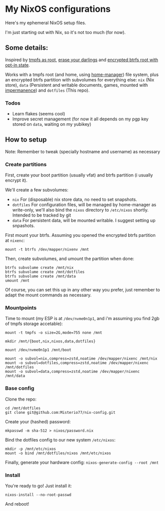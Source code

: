 # My NixOS configurations

Here's my ephemeral NixOS setup files.

I'm just starting out with Nix, so it's not too much (for now).

## Some details:

Inspired by [tmpfs as root](https://elis.nu/blog/2020/05/nixos-tmpfs-as-root/), [erase your darlings](https://grahamc.com/blog/erase-your-darlings) and [encrypted btrfs root with opt-in state](https://mt-caret.github.io/blog/posts/2020-06-29-optin-state.html).

Works with a tmpfs root (and home, using [home-manager](https://github.com/nix-community/home-manager/)) file system, plus an encrypted btrfs partition with subvolumes for everything else: `nix` (Nix store), `data` (Persistent and writable documents, games, mounted with [impermanence](https://github.com/nix-community/impermanence/)) and `dotfiles` (This repo).

### Todos
- Learn flakes (seems cool)
- Improve secret management (for now it all depends on my pgp key stored on `data`, waiting on my yubikey)

## How to setup

Note: Remember to tweak (specially hostname and username) as necessary

### Create partitions
First, create your boot partition (usually vfat) and btrfs partition (i usually encrypt it).

We'll create a few subvolumes:
- `nix` For (disposable) nix store data, no need to set snapshots.
- `dotfiles` For configuration files, will be managed by home-manager as write-only, we'll also bind the `nixos` directory to `/etc/nixos` shortly. Intended to be tracked by git
- `data` For persistent data, will be mounted writable. I suggest setting up snpashots.

First mount your btrfs. Assuming you opened the encrypted btrfs partition at `nixenc`:
```
mount -t btrfs /dev/mapper/nixenv /mnt
```
Then, create subvolumes, and umount the partition when done:
```
btrfs subvolume create /mnt/nix
btrfs subvolume create /mnt/dotfiles
btrfs subvolume create /mnt/data
umount /mnt
```

Of course, you can set this up in any other way you prefer, just remember to adapt the mount commands as necessary.

### Mountpoints

Time to mount (my ESP is at `/dev/nvme0n1p1`, and i'm assuming you find 2gb of tmpfs storage accetable):
```
mount -t tmpfs -o size=2G,mode=755 none /mnt

mkdir /mnt/{boot,nix,nixos,data,dotfiles}

mount /dev/nvme0n1p1 /mnt/boot

mount -o subvol=nix,compress=zstd,noatime /dev/mapper/nixenc /mnt/nix
mount -o subvol=dotfiles,compress=zstd,noatime /dev/mapper/nixenc /mnt/dotfiles
mount -o subvol=data,compress=zstd,noatime /dev/mapper/nixenc /mnt/data
```

### Base config

Clone the repo:
```
cd /mnt/dotfiles
git clone git@github.com:Misterio77/nix-config.git
```

Create your (hashed) password:
```
mkpasswd -m sha-512 > nixos/password.nix
```

Bind the dotfiles config to our new system `/etc/nixos`:
```
mkdir -p /mnt/etc/nixos
mount -o bind /mnt/dotfiles/nixos /mnt/etc/nixos
```

Finally, generate your hardware config: `nixos-generate-config --root /mnt`

### Install

You're ready to go! Just install it:
```
nixos-install --no-root-passwd
```

And reboot!
